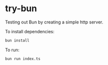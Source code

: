 # try-bun

Testing out Bun by creating a simple http server.

To install dependencies:

```bash
bun install
```

To run:

```bash
bun run index.ts
```
